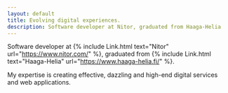 ```yaml
---
layout: default
title: Evolving digital experiences.
description: Software developer at Nitor, graduated from Haaga-Helia
---
```

Software developer at
{% include Link.html text="Nitor" url="https://www.nitor.com/" %},
graduated from
{% include Link.html text="Haaga-Helia" url="https://www.haaga-helia.fi/" %}.

My expertise is creating effective, dazzling
and high-end digital services and web applications.
